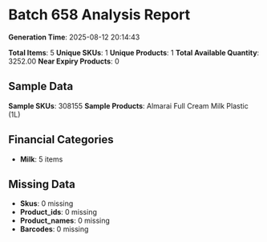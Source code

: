 # Batch 658 Analysis Report

**Generation Time**: 2025-08-12 20:14:43

**Total Items**: 5
**Unique SKUs**: 1
**Unique Products**: 1
**Total Available Quantity**: 3252.00
**Near Expiry Products**: 0

## Sample Data
**Sample SKUs**: 308155
**Sample Products**: Almarai Full Cream Milk Plastic (1L)

## Financial Categories
- **Milk**: 5 items

## Missing Data
- **Skus**: 0 missing
- **Product_ids**: 0 missing
- **Product_names**: 0 missing
- **Barcodes**: 0 missing
